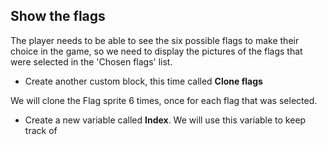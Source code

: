 ## Show the flags

The player needs to be able to see the six possible flags to make their choice in the game, so we need to display the pictures of the flags that were selected in the 'Chosen flags' list.

+ Create another custom block, this time called **Clone flags**

We will clone the Flag sprite 6 times, once for each flag that was selected.

+ Create a new variable called **Index**. We will use this variable to keep track of 
